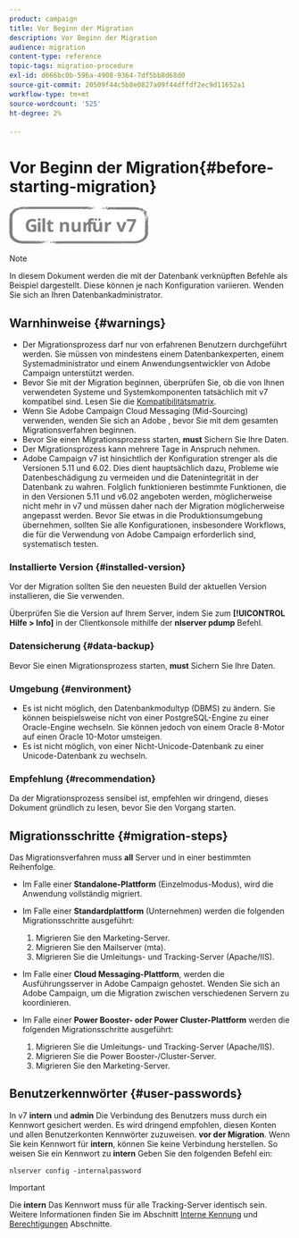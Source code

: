```yaml
---
product: campaign
title: Vor Beginn der Migration
description: Vor Beginn der Migration
audience: migration
content-type: reference
topic-tags: migration-procedure
exl-id: d666bc0b-596a-4908-9364-7df5bb8d68d0
source-git-commit: 20509f44c5b8e0827a09f44dffdf2ec9d11652a1
workflow-type: tm+mt
source-wordcount: '525'
ht-degree: 2%

---
```


# Vor Beginn der Migration{#before-starting-migration}

![](../../assets/v7-only.svg)

>[!NOTE]
>
>In diesem Dokument werden die mit der Datenbank verknüpften Befehle als Beispiel dargestellt. Diese können je nach Konfiguration variieren. Wenden Sie sich an Ihren Datenbankadministrator.

## Warnhinweise {#warnings}

* Der Migrationsprozess darf nur von erfahrenen Benutzern durchgeführt werden. Sie müssen von mindestens einem Datenbankexperten, einem Systemadministrator und einem Anwendungsentwickler von Adobe Campaign unterstützt werden.
* Bevor Sie mit der Migration beginnen, überprüfen Sie, ob die von Ihnen verwendeten Systeme und Systemkomponenten tatsächlich mit v7 kompatibel sind. Lesen Sie die [Kompatibilitätsmatrix](../../rn/using/compatibility-matrix.md).
* Wenn Sie Adobe Campaign Cloud Messaging (Mid-Sourcing) verwenden, wenden Sie sich an Adobe , bevor Sie mit dem gesamten Migrationsverfahren beginnen.
* Bevor Sie einen Migrationsprozess starten, **must** Sichern Sie Ihre Daten.
* Der Migrationsprozess kann mehrere Tage in Anspruch nehmen.
* Adobe Campaign v7 ist hinsichtlich der Konfiguration strenger als die Versionen 5.11 und 6.02. Dies dient hauptsächlich dazu, Probleme wie Datenbeschädigung zu vermeiden und die Datenintegrität in der Datenbank zu wahren. Folglich funktionieren bestimmte Funktionen, die in den Versionen 5.11 und v6.02 angeboten werden, möglicherweise nicht mehr in v7 und müssen daher nach der Migration möglicherweise angepasst werden. Bevor Sie etwas in die Produktionsumgebung übernehmen, sollten Sie alle Konfigurationen, insbesondere Workflows, die für die Verwendung von Adobe Campaign erforderlich sind, systematisch testen.

### Installierte Version {#installed-version}

Vor der Migration sollten Sie den neuesten Build der aktuellen Version installieren, die Sie verwenden.

Überprüfen Sie die Version auf Ihrem Server, indem Sie zum **[!UICONTROL Hilfe > Info]** in der Clientkonsole mithilfe der **nlserver pdump** Befehl.

### Datensicherung {#data-backup}

Bevor Sie einen Migrationsprozess starten, **must** Sichern Sie Ihre Daten.

### Umgebung {#environment}

* Es ist nicht möglich, den Datenbankmodultyp (DBMS) zu ändern. Sie können beispielsweise nicht von einer PostgreSQL-Engine zu einer Oracle-Engine wechseln. Sie können jedoch von einem Oracle 8-Motor auf einen Oracle 10-Motor umsteigen.
* Es ist nicht möglich, von einer Nicht-Unicode-Datenbank zu einer Unicode-Datenbank zu wechseln.

### Empfehlung {#recommendation}

Da der Migrationsprozess sensibel ist, empfehlen wir dringend, dieses Dokument gründlich zu lesen, bevor Sie den Vorgang starten.

## Migrationsschritte {#migration-steps}

Das Migrationsverfahren muss **all** Server und in einer bestimmten Reihenfolge.

* Im Falle einer **Standalone-Plattform** (Einzelmodus-Modus), wird die Anwendung vollständig migriert.
* Im Falle einer **Standardplattform** (Unternehmen) werden die folgenden Migrationsschritte ausgeführt:

   1. Migrieren Sie den Marketing-Server.
   1. Migrieren Sie den Mailserver (mta).
   1. Migrieren Sie die Umleitungs- und Tracking-Server (Apache/IIS).

* Im Falle einer **Cloud Messaging-Plattform**, werden die Ausführungsserver in Adobe Campaign gehostet. Wenden Sie sich an Adobe Campaign, um die Migration zwischen verschiedenen Servern zu koordinieren.
* Im Falle einer **Power Booster- oder Power Cluster-Plattform** werden die folgenden Migrationsschritte ausgeführt:

   1. Migrieren Sie die Umleitungs- und Tracking-Server (Apache/IIS).
   1. Migrieren Sie die Power Booster-/Cluster-Server.
   1. Migrieren Sie den Marketing-Server.

## Benutzerkennwörter {#user-passwords}

In v7 **intern** und **admin** Die Verbindung des Benutzers muss durch ein Kennwort gesichert werden. Es wird dringend empfohlen, diesen Konten und allen Benutzerkonten Kennwörter zuzuweisen. **vor der Migration**. Wenn Sie kein Kennwort für **intern**, können Sie keine Verbindung herstellen. So weisen Sie ein Kennwort zu **intern** Geben Sie den folgenden Befehl ein:

```
nlserver config -internalpassword
```

>[!IMPORTANT]
>
>Die **intern** Das Kennwort muss für alle Tracking-Server identisch sein. Weitere Informationen finden Sie im Abschnitt [Interne Kennung](../../installation/using/configuring-campaign-server.md#internal-identifier) und [Berechtigungen](../../platform/using/access-management.md) Abschnitte.
